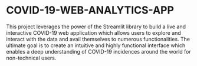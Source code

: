 # COVID-19-WEB-ANALYTICS-APP
This project leverages the power of the Streamlit library to build a live and interactive COVID-19 web application which allows users to explore and interact with the data and avail themselves to numerous functionalities. The ultimate goal is to create an intuitive and highly functional interface which enables a deep understanding of COVID-19 incidences around the world for non-technical users.
